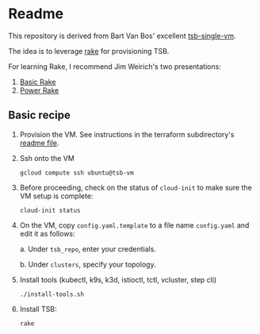 # Readme

This repository is derived from Bart Van Bos' excellent [tsb-single-vm](https://github.com/tetratecx/tsb-single-vm).

The idea is to leverage [rake](https://ruby.github.io/rake/) for provisioning TSB.

For learning Rake, I recommend Jim Weirich's two presentations:

1. [Basic Rake](https://youtu.be/AFPWDzHWjEY)
1. [Power Rake](https://youtu.be/KaEqZtulOus)

## Basic recipe

1. Provision the VM.  See instructions in the terraform subdirectory's [readme file](terraform/readme.md).

1. Ssh onto the VM

    ```shell
    gcloud compute ssh ubuntu@tsb-vm
    ```

1. Before proceeding, check on the status of `cloud-init` to make sure the VM setup is complete:

     ```shell
     cloud-init status
     ```

1. On the VM, copy `config.yaml.template` to a file name `config.yaml` and edit it as follows:

    a. Under `tsb_repo`, enter your credentials.

    b. Under `clusters`, specify your topology.

1. Install tools (kubectl, k9s, k3d, istioctl, tctl, vcluster, step cli)

    ```shell
    ./install-tools.sh
    ```

1. Install TSB:

    ```shell
    rake
    ```
